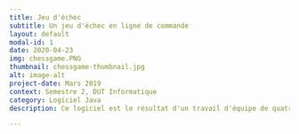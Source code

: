 ```yaml
---
title: Jeu d'échec
subtitle: Un jeu d'échec en ligne de commande
layout: default
modal-id: 1
date: 2020-04-23
img: chessgame.PNG
thumbnail: chessgame-thumbnail.jpg
alt: image-alt
project-date: Mars 2019
context: Semestre 2, DUT Informatique
category: Logiciel Java
description: Ce logiciel est le résultat d'un travail d'équipe de quatre personnes, dont j'étais la cheffe de projet. Il fut réalisé dans le cadre du module Projet tutoré - Planification de projet, durant le semestre 2 du DUT Informatique de Nice. Le but était de développer un jeu d'échec en ligne de commande. 

---
```

